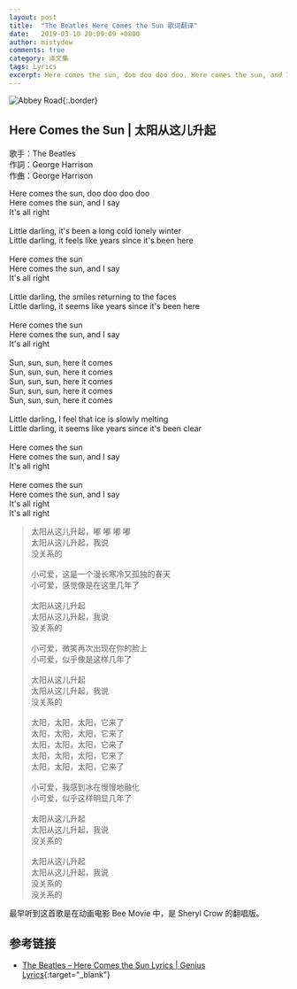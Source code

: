 ```yaml
---
layout: post
title:  "The Beatles Here Comes the Sun 歌词翻译"
date:   2019-03-10 20:09:09 +0800
author: mistydew
comments: true
category: 译文集
tags: Lyrics
excerpt: Here comes the sun, doo doo doo doo. Here comes the sun, and I say. It's all right.
---
```

![Abbey Road](https://mistydew.github.io/assets/images/cover/misc/Abbey%20Road.jpg){:.border}

## Here Comes the Sun | 太阳从这儿升起

歌手：The Beatles<br>
作詞：George Harrison<br>
作曲：George Harrison

<div class="lyric-original">
<p>
Here comes the sun, doo doo doo doo<br>
Here comes the sun, and I say<br>
It's all right<br>
<br>
Little darling, it's been a long cold lonely winter<br>
Little darling, it feels like years since it's been here<br>
<br>
Here comes the sun<br>
Here comes the sun, and I say<br>
It's all right<br>
<br>
Little darling, the smiles returning to the faces<br>
Little darling, it seems like years since it's been here<br>
<br>
Here comes the sun<br>
Here comes the sun, and I say<br>
It's all right<br>
<br>
Sun, sun, sun, here it comes<br>
Sun, sun, sun, here it comes<br>
Sun, sun, sun, here it comes<br>
Sun, sun, sun, here it comes<br>
Sun, sun, sun, here it comes<br>
<br>
Little darling, I feel that ice is slowly melting<br>
Little darling, it seems like years since it's been clear<br>
<br>
Here comes the sun<br>
Here comes the sun, and I say<br>
It's all right<br>
<br>
Here comes the sun<br>
Here comes the sun, and I say<br>
It's all right<br>
It's all right
</p>
</div>

<div class="lyric-translation">
<blockquote>
太阳从这儿升起，嘟 嘟 嘟 嘟<br>
太阳从这儿升起，我说<br>
没关系的<br>
<br>
小可爱，这是一个漫长寒冷又孤独的春天<br>
小可爱，感觉像是在这里几年了<br>
<br>
太阳从这儿升起<br>
太阳从这儿升起，我说<br>
没关系的<br>
<br>
小可爱，微笑再次出现在你的脸上<br>
小可爱，似乎像是这样几年了<br>
<br>
太阳从这儿升起<br>
太阳从这儿升起，我说<br>
没关系的<br>
<br>
太阳，太阳，太阳，它来了<br>
太阳，太阳，太阳，它来了<br>
太阳，太阳，太阳，它来了<br>
太阳，太阳，太阳，它来了<br>
太阳，太阳，太阳，它来了<br>
<br>
小可爱，我感到冰在慢慢地融化<br>
小可爱，似乎这样明显几年了<br>
<br>
太阳从这儿升起<br>
太阳从这儿升起，我说<br>
没关系的<br>
<br>
太阳从这儿升起<br>
太阳从这儿升起，我说<br>
没关系的<br>
没关系的
</blockquote>
</div>

最早听到这首歌是在动画电影 Bee Movie 中，是 Sheryl Crow 的翻唱版。

## 参考链接

* [The Beatles – Here Comes the Sun Lyrics \| Genius Lyrics](https://genius.com/The-beatles-here-comes-the-sun-lyrics){:target="_blank"}
